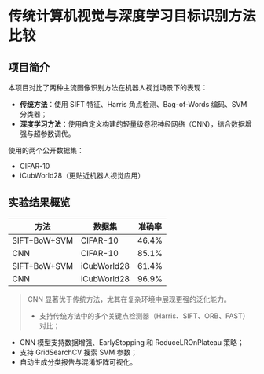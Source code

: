 # 传统计算机视觉与深度学习目标识别方法比较

## 项目简介
本项目对比了两种主流图像识别方法在机器人视觉场景下的表现：

- **传统方法**：使用 SIFT 特征、Harris 角点检测、Bag-of-Words 编码、SVM 分类器；
- **深度学习方法**：使用自定义构建的轻量级卷积神经网络（CNN），结合数据增强与超参数调优。

使用的两个公开数据集：
- CIFAR-10
- iCubWorld28（更贴近机器人视觉应用）

## 实验结果概览

| 方法 | 数据集 | 准确率 |
|------|--------|--------|
| SIFT+BoW+SVM | CIFAR-10 | 46.4% |
| CNN | CIFAR-10 | 85.1% |
| SIFT+BoW+SVM | iCubWorld28 | 61.4% |
| CNN | iCubWorld28 | 96.9% |

> CNN 显著优于传统方法，尤其在复杂环境中展现更强的泛化能力。
> - 支持传统方法中的多个关键点检测器（Harris、SIFT、ORB、FAST）对比；
- CNN 模型支持数据增强、EarlyStopping 和 ReduceLROnPlateau 策略；
- 支持 GridSearchCV 搜索 SVM 参数；
- 自动生成分类报告与混淆矩阵可视化。
